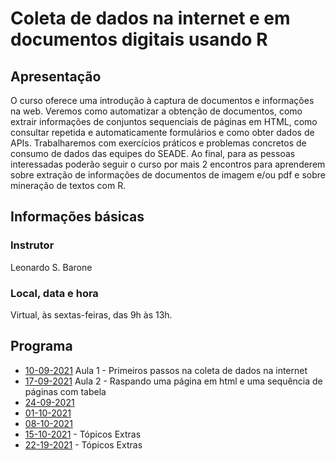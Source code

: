 # Coleta de dados na internet e em documentos digitais usando R

## Apresentação

O curso oferece uma introdução à captura de documentos e informações na web. Veremos como automatizar a obtenção de documentos, como extrair informações de conjuntos sequenciais de páginas em HTML, como consultar repetida e automaticamente formulários e como obter dados de APIs. Trabalharemos com exercícios práticos e problemas concretos de consumo de dados das equipes do SEADE. Ao final, para as pessoas interessadas poderão seguir o curso por mais 2 encontros para aprenderem sobre extração de informações de documentos de imagem e/ou pdf e sobre mineração de textos com R.


## Informações básicas

### Instrutor

Leonardo S. Barone

### Local, data e hora

Virtual, às sextas-feiras, das 9h às 13h.

## Programa

- [10-09-2021](https://github.com/seade-R/raspagem-dados-r/blob/main/aulas/aula-01.md) Aula 1 - Primeiros passos na coleta de dados na internet
- [17-09-2021](https://github.com/seade-R/raspagem-dados-r/blob/main/aulas/aula-02.md) Aula 2 - Raspando uma página em html e uma sequência de páginas com tabela
- [24-09-2021](https://github.com/seade-R/raspagem-dados-r/blob/main/aulas/aula-03.md) 
- [01-10-2021](https://github.com/seade-R/raspagem-dados-r/blob/main/aulas/aula-04.md) 
- [08-10-2021](https://github.com/seade-R/raspagem-dados-r/blob/main/aulas/aula-05.md) 
- [15-10-2021](https://github.com/seade-R/raspagem-dados-r/blob/main/aulas/aula-06.md) - Tópicos Extras
- [22-19-2021](https://github.com/seade-R/raspagem-dados-r/blob/main/aulas/aula-07.md) - Tópicos Extras


